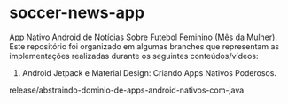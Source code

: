 # soccer-news-app
App Nativo Android de Notícias Sobre Futebol Feminino (Mês da Mulher). Este repositório foi organizado em 
algumas branches que representam as implementações realizadas durante os seguintes conteúdos/vídeos:

1. Android Jetpack e Material Design: Criando Apps Nativos Poderosos.






release/abstraindo-dominio-de-apps-android-nativos-com-java
